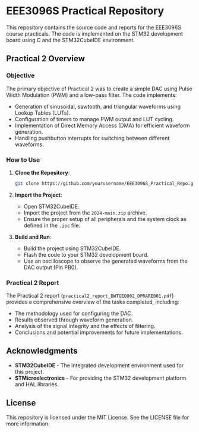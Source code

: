 # EEE3096S Practical Repository

This repository contains the source code and reports for the EEE3096S course practicals. The code is implemented on the STM32 development board using C and the STM32CubeIDE environment.

## Practical 2 Overview

### Objective

The primary objective of Practical 2 was to create a simple DAC using Pulse Width Modulation (PWM) and a low-pass filter. The code implements:
- Generation of sinusoidal, sawtooth, and triangular waveforms using Lookup Tables (LUTs).
- Configuration of timers to manage PWM output and LUT cycling.
- Implementation of Direct Memory Access (DMA) for efficient waveform generation.
- Handling pushbutton interrupts for switching between different waveforms.

### How to Use

1. **Clone the Repository**:
    ```bash
    git clone https://github.com/yourusername/EEE3096S_Practical_Repo.git
    ```

2. **Import the Project**:
    - Open STM32CubeIDE.
    - Import the project from the `2024-main.zip` archive.
    - Ensure the proper setup of all peripherals and the system clock as defined in the `.ioc` file.

3. **Build and Run**:
    - Build the project using STM32CubeIDE.
    - Flash the code to your STM32 development board.
    - Use an oscilloscope to observe the generated waveforms from the DAC output (Pin PB0).

### Practical 2 Report

The Practical 2 report (`practical2_report_DWTGEO002_DPRARE001.pdf`) provides a comprehensive overview of the tasks completed, including:
- The methodology used for configuring the DAC.
- Results observed through waveform generation.
- Analysis of the signal integrity and the effects of filtering.
- Conclusions and potential improvements for future implementations.

## Acknowledgments

- **STM32CubeIDE** - The integrated development environment used for this project.
- **STMicroelectronics** - For providing the STM32 development platform and HAL libraries.

## License

This repository is licensed under the MIT License. See the LICENSE file for more information.
